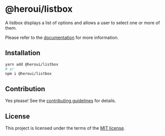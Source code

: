 # @heroui/listbox

A listbox displays a list of options and allows a user to select one or more of them.

Please refer to the [documentation](https://heroui.com/docs/components/listbox) for more information.

## Installation

```sh
yarn add @heroui/listbox
# or
npm i @heroui/listbox
```

## Contribution

Yes please! See the
[contributing guidelines](https://github.com/frontio-ai/heroui/blob/master/CONTRIBUTING.md)
for details.

## License

This project is licensed under the terms of the
[MIT license](https://github.com/frontio-ai/heroui/blob/master/LICENSE).

